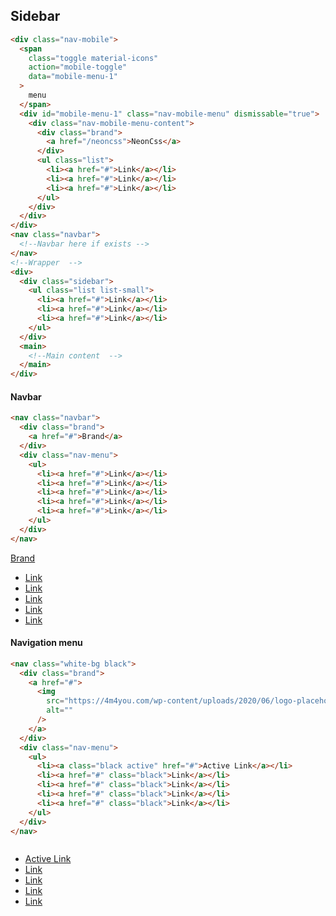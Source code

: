 ## Sidebar

```html
<div class="nav-mobile">
  <span
    class="toggle material-icons"
    action="mobile-toggle"
    data="mobile-menu-1"
  >
    menu
  </span>
  <div id="mobile-menu-1" class="nav-mobile-menu" dismissable="true">
    <div class="nav-mobile-menu-content">
      <div class="brand">
        <a href="/neoncss">NeonCss</a>
      </div>
      <ul class="list">
        <li><a href="#">Link</a></li>
        <li><a href="#">Link</a></li>
        <li><a href="#">Link</a></li>
      </ul>
    </div>
  </div>
</div>
<nav class="navbar">
  <!--Navbar here if exists -->
</nav>
<!--Wrapper  -->
<div>
  <div class="sidebar">
    <ul class="list list-small">
      <li><a href="#">Link</a></li>
      <li><a href="#">Link</a></li>
      <li><a href="#">Link</a></li>
    </ul>
  </div>
  <main>
    <!--Main content  -->
  </main>
</div>
```

#### Navbar

```html
<nav class="navbar">
  <div class="brand">
    <a href="#">Brand</a>
  </div>
  <div class="nav-menu">
    <ul>
      <li><a href="#">Link</a></li>
      <li><a href="#">Link</a></li>
      <li><a href="#">Link</a></li>
      <li><a href="#">Link</a></li>
      <li><a href="#">Link</a></li>
    </ul>
  </div>
</nav>
```

<nav class="navbar">
  <div class="brand">
    <a href="#">Brand</a>
  </div>
  <div class="nav-menu">
    <ul>
      <li><a href="#">Link</a></li>
      <li><a href="#">Link</a></li>
      <li><a href="#">Link</a></li>
      <li><a href="#">Link</a></li>
      <li><a href="#">Link</a></li>
    </ul>
  </div>
</nav>

#### Navigation menu

```html
<nav class="white-bg black">
  <div class="brand">
    <a href="#">
      <img
        src="https://4m4you.com/wp-content/uploads/2020/06/logo-placeholder-300x120.png"
        alt=""
      />
    </a>
  </div>
  <div class="nav-menu">
    <ul>
      <li><a class="black active" href="#">Active Link</a></li>
      <li><a href="#" class="black">Link</a></li>
      <li><a href="#" class="black">Link</a></li>
      <li><a href="#" class="black">Link</a></li>
      <li><a href="#" class="black">Link</a></li>
    </ul>
  </div>
</nav>
```

<nav class="white-bg black">
   <div class="brand">
      <a href="#">
      <img
         src="https://4m4you.com/wp-content/uploads/2020/06/logo-placeholder-300x120.png"
         alt=""
         />
      </a>
   </div>
   <div class="nav-menu">
      <ul>
         <li><a class="black active" href="#">Active Link</a></li>
         <li><a href="#" class="black">Link</a></li>
         <li><a href="#" class="black">Link</a></li>
         <li><a href="#" class="black">Link</a></li>
         <li><a href="#" class="black">Link</a></li>
      </ul>
   </div>
</nav>
